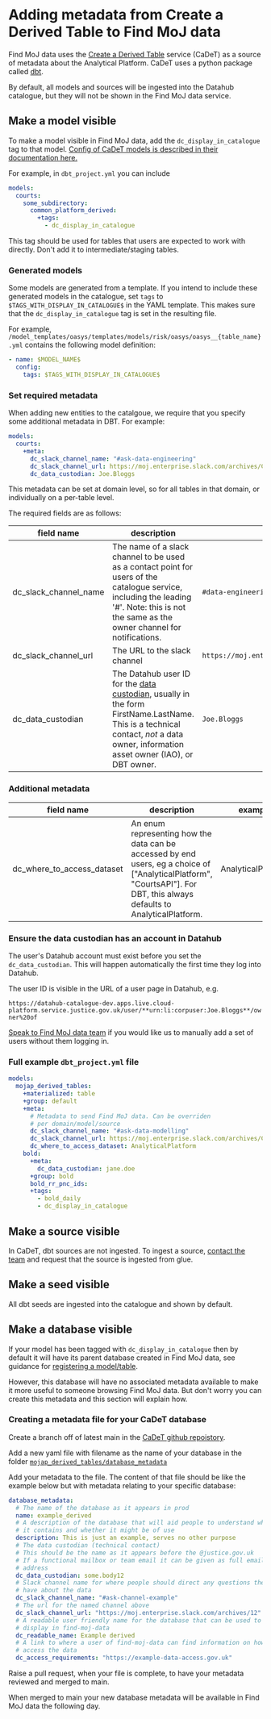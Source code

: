 # Adding metadata from Create a Derived Table to Find MoJ data

Find MoJ data uses the [Create a Derived Table](https://github.com/moj-analytical-services/create-a-derived-table) service (CaDeT) as a source of metadata about the Analytical Platform. CaDeT uses a python package called [dbt](https://www.getdbt.com/product/what-is-dbt).

By default, all models and sources will be ingested into the Datahub catalogue, but they will not be shown in the Find MoJ data service.

## Make a model visible

To make a model visible in Find MoJ data, add the `dc_display_in_catalogue` tag to that model. [Config of CaDeT models is described in their documentation here.](https://user-guidance.analytical-platform.service.justice.gov.uk/tools/create-a-derived-table/models/#where-can-i-define-configs)

For example, in `dbt_project.yml` you can include

```yaml
models:
  courts:
    some_subdirectory:
      common_platform_derived:
        +tags:
          - dc_display_in_catalogue
```

This tag should be used for tables that users are expected to work with directly. Don't add it to intermediate/staging tables.

### Generated models

Some models are generated from a template. If you intend to include these generated models
in the catalogue, set `tags` to `$TAGS_WITH_DISPLAY_IN_CATALOGUE$` in the YAML template. This makes sure that the `dc_display_in_catalogue` tag is set in the resulting file.

For example, `/model_templates/oasys/templates/models/risk/oasys/oasys__{table_name}.yml` contains the following model definition:

```yaml
- name: $MODEL_NAME$
  config:
    tags: $TAGS_WITH_DISPLAY_IN_CATALOGUE$
```

### Set required metadata

When adding new entities to the catalgoue, we require that you specify some additional metadata in DBT. For example:

```yaml
models:
  courts:
    +meta:
      dc_slack_channel_name: "#ask-data-engineering"
      dc_slack_channel_url: https://moj.enterprise.slack.com/archives/C8X3PP1TN
      dc_data_custodian: Joe.Bloggs
```

This metadata can be set at domain level, so for all tables in that domain, or individually on a per-table level.

The required fields are as follows:

| field name            | description                                                                                                                                                                                                                                                                             | example                                               |
| --------------------- | --------------------------------------------------------------------------------------------------------------------------------------------------------------------------------------------------------------------------------------------------------------------------------------- | ----------------------------------------------------- |
| dc_slack_channel_name | The name of a slack channel to be used as a contact point for users of the catalogue service, including the leading '#'. Note: this is not the same as the owner channel for notifications.                                                                                             | `#data-engineering`                                   |
| dc_slack_channel_url  | The URL to the slack channel                                                                                                                                                                                                                                                            | `https://moj.enterprise.slack.com/archives/C8X3PP1TN` |
| dc_data_custodian     | The Datahub user ID for the [data custodian](/data/glossary/#glossary:~:text=Data%20governance-,Data%20custodian,-%3A%20Responsible%20for%20the), usually in the form FirstName.LastName. This is a technical contact, _not_ a data owner, information asset owner (IAO), or DBT owner. | `Joe.Bloggs`                                          |

### Additional metadata

| field name                 | description                                                                                                                                                              | example            |
| -------------------------- | ------------------------------------------------------------------------------------------------------------------------------------------------------------------------ | ------------------ |
| dc_where_to_access_dataset | An enum representing how the data can be accessed by end users, eg a choice of ["AnalyticalPlatform", "CourtsAPI"]. For DBT, this always defaults to AnalyticalPlatform. | AnalyticalPlatform |

### Ensure the data custodian has an account in Datahub

The user's Datahub account must exist before you set the `dc_data_custodian`. This will happen automatically the first time they log into Datahub.

The user ID is visible in the URL of a user page in Datahub, e.g.

`https://datahub-catalogue-dev.apps.live.cloud-platform.service.justice.gov.uk/user/**urn:li:corpuser:Joe.Bloggs**/owner%20of`

[Speak to Find MoJ data team](/index.html#contact-us) if you would like us to manually add a set of users without them logging in.

### Full example `dbt_project.yml` file

```yaml
models:
  mojap_derived_tables:
    +materialized: table
    +group: default
    +meta:
      # Metadata to send Find MoJ data. Can be overriden
      # per domain/model/source
      dc_slack_channel_name: "#ask-data-modelling"
      dc_slack_channel_url: https://moj.enterprise.slack.com/archives/C03J21VFHQ9
      dc_where_to_access_dataset: AnalyticalPlatform
    bold:
      +meta:
        dc_data_custodian: jane.doe
      +group: bold
      bold_rr_pnc_ids:
      +tags:
        - bold_daily
        - dc_display_in_catalogue
```

## Make a source visible

In CaDeT, dbt sources are not ingested. To ingest a source, [contact the team](/index.html#contact-us) and request that the source is ingested from glue.

## Make a seed visible

All dbt seeds are ingested into the catalogue and shown by default.

## Make a database visible

If your model has been tagged with `dc_display_in_catalogue` then by default it will have its parent database created in Find MoJ data, see guidance for [registering a model/table](#make-a-model-visible). 

However, this database will have no associated metadata available to make it more useful to someone browsing Find MoJ data. But don't worry you can create this metadata and this section will explain how.

### Creating a metadata file for your CaDeT database

Create a branch off of latest main in the [CaDeT github repoistory](https://github.com/moj-analytical-services/create-a-derived-table).

Add a new yaml file with filename as the name of your database in the folder [`mojap_derived_tables/database_metadata`](https://github.com/moj-analytical-services/create-a-derived-table/tree/main/mojap_derived_tables/database_metadata)

Add your metadata to the file. The content of that file should be like the example below but with metadata relating to your specific database:

```yaml
database_metadata:
  # The name of the database as it appears in prod
  name: example_derived
  # A description of the database that will aid people to understand what
  # it contains and whether it might be of use
  description: This is just an example, serves no other purpose
  # The data custodian (technical contact)
  # This should be the name as it appears before the @justice.gov.uk
  # If a functional mailbox or team email it can be given as full email
  # address
  dc_data_custodian: some.body12
  # Slack channel name for where people should direct any questions they
  # have about the data
  dc_slack_channel_name: "#ask-channel-example"
  # The url for the named channel above
  dc_slack_channel_url: "https://moj.enterprise.slack.com/archives/12"
  # A readable user friendly name for the database that can be used to
  # display in find-moj-data
  dc_readable_name: Example derived
  # A link to where a user of find-moj-data can find information on how to
  # access the data
  dc_access_requirements: "https://example-data-access.gov.uk"
```

Raise a pull request, when your file is complete, to have your metadata reviewed and merged to main.

When merged to main your new database metadata will be available in Find MoJ data the following day.
